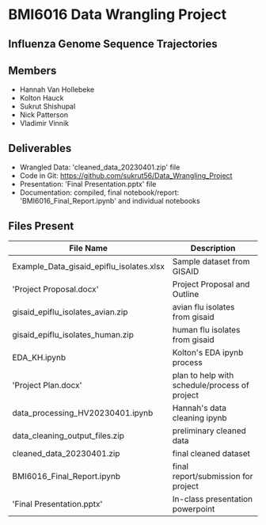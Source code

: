# BMI6016 Data Wrangling Project
## Influenza Genome Sequence Trajectories

## Members

- Hannah Van Hollebeke
- Kolton Hauck
- Sukrut Shishupal
- Nick Patterson
- Vladimir Vinnik

## Deliverables

- Wrangled Data: 'cleaned_data_20230401.zip' file
- Code in Git: https://github.com/sukrut56/Data_Wrangling_Project
- Presentation: 'Final Presentation.pptx' file
- Documentation: compiled, final notebook/report: 'BMI6016_Final_Report.ipynb' and individual notebooks


## Files Present

| File Name                                 | Description                    |
| ----------------------------------------- | ------------------------------ |
| Example_Data_gisaid_epiflu_isolates.xlsx  | Sample dataset from GISAID     |
| 'Project Proposal.docx'                   | Project Proposal and Outline   |
| gisaid_epiflu_isolates_avian.zip          | avian flu isolates from gisaid |
| gisaid_epiflu_isolates_human.zip          | human flu isolates from gisaid |
| EDA_KH.ipynb | Kolton's EDA ipynb process |
| 'Project Plan.docx' | plan to help with schedule/process of project |
| data_processing_HV20230401.ipynb | Hannah's data cleaning ipynb |
| data_cleaning_output_files.zip | preliminary cleaned data |
| cleaned_data_20230401.zip | final cleaned dataset |
| BMI6016_Final_Report.ipynb | final report/submission for project|
| 'Final Presentation.pptx' | In-class presentation powerpoint |
